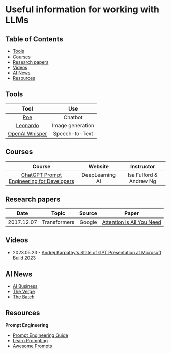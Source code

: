 # Useful information for working with LLMs

## Table of Contents  
- [Tools](https://github.com/arthurprgt/llm_research/blob/main/tools.md)
- [Courses](#courses)
- [Research papers](#research-papers)
- [Videos](#videos)
- [AI News](#ai-news)
- [Resources](#resources)

## Tools

| Tool                                               | Use                  |
| :-------------------------------------------------:|:--------------------:|
| [Poe](https://poe.com/)                            | Chatbot              |
| [Leonardo](https://app.leonardo.ai/)               | Image generation     |
| [OpenAI Whisper](https://github.com/openai/whisper)| Speech-to-Text       |

## Courses
| Course      | Website        | Instructor |
| :--------:|:------------:|:------:|
| [ChatGPT Prompt Engineering for Developers](https://www.deeplearning.ai/short-courses/chatgpt-prompt-engineering-for-developers/)| DeepLearning AI | Isa Fulford & Andrew Ng |

## Research papers
| Date      | Topic        | Source | Paper                                                            |
| :--------:|:------------:|:------:|:----------------------------------------------------------------:|
| 2017.12.07| Transformers | Google | [Attention is All You Need](https://arxiv.org/pdf/1706.03762.pdf)|

## Videos
- 2023.05.23 - [Andrej Karpathy's State of GPT Presentation at Microsoft Build 2023](https://www.youtube.com/watch?v=bZQun8Y4L2A)

## AI News
- [AI Business](https://aibusiness.com/)
- [The Verge](https://www.theverge.com/ai-artificial-intelligence)
- [The Batch](https://www.deeplearning.ai/the-batch/)

## Resources
**Prompt Engineering**
- [Prompt Engineering Guide](https://www.promptingguide.ai/)
- [Learn Prompting](https://learnprompting.org/docs/intro)
- [Awesome Prompts](https://github.com/f/awesome-chatgpt-prompts/blob/main/prompts.csv)
